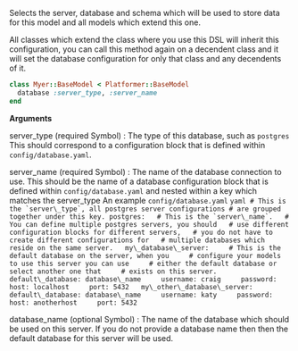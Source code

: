 Selects the server, database and schema which will be
used to store data for this model and all models which
extend this one.

All classes which extend the class where you use this DSL
will inherit this configuration, you can call this method again
on a decendent class and it will set the database configuration
for only that class and any decendents of it.

```ruby
class Myer::BaseModel < Platformer::BaseModel
  database :server_type, :server_name
end

```

**Arguments**

server\_type (required Symbol)
:   The type of this database, such as `postgres`  This should correspond to a configuration block that is defined within `config/database.yaml`.

server\_name (required Symbol)
:   The name of the database connection to use. This should be the name of a database configuration block that is defined within `config/database.yaml` and nested within a key which matches the server\_type  An example `config/database.yaml`  ```yaml # This is the `server\_type`, all postgres server configurations # are grouped together under this key. postgres:   # This is the `server\_name`.   # You can define multiple postgres servers, you should   # use different configuration blocks for different servers,   # you do not have to create different configurations for   # multiple databases which reside on the same server.   my\_database\_server:     # This is the default database on the server, when you     # configure your models to use this server you can use     # either the default database or select another one that     # exists on this server.     default\_database: database\_name     username: craig     password:     host: localhost     port: 5432   my\_other\_database\_server:     default\_database: database\_name     username: katy     password:     host: anotherhost     port: 5432 ```

database\_name (optional Symbol)
:   The name of the database which should be used on this server. If you do not provide a database name then then the default database for this server will be used.